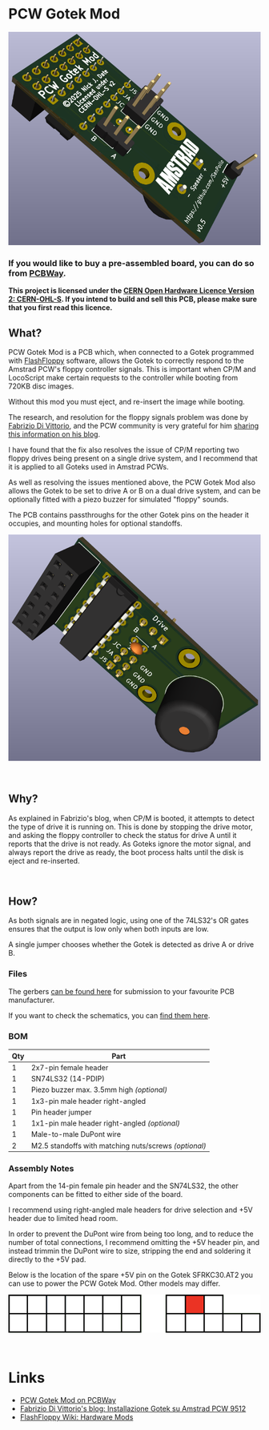 # PCW Gotek Mod

![image](images/render01.png)

### If you would like to buy a pre-assembled board, you can do so from [PCBWay](https://www.pcbway.com/project/shareproject/PCW_Gotek_Mod_c2c73485.html).

**This project is licensed under the [CERN Open Hardware Licence Version 2: CERN-OHL-S](https://opensource.org/license/cern-ohl-s). If you intend to build and sell this PCB, please make sure that you first read this licence.**

## What?

PCW Gotek Mod is a PCB which, when connected to a Gotek programmed with [FlashFloppy](https://github.com/keirf/FlashFloppy) software, allows the Gotek to correctly respond to the Amstrad PCW's floppy controller signals. This is important when CP/M and LocoScript make certain requests to the controller while booting from 720KB disc images.

Without this mod you must eject, and re-insert the image while booting.

The research, and resolution for the floppy signals problem was done by [Fabrizio Di Vittorio](https://github.com/fdivitto), and the PCW community is very grateful for him [sharing this information on his blog](https://fabriziodivittorio.blogspot.com/2018/05/installazione-gotek-su-amstrad-pcw-9512.html).

I have found that the fix also resolves the issue of CP/M reporting two floppy drives being present on a single drive system, and I recommend that it is applied to all Goteks used in Amstrad PCWs.

As well as resolving the issues mentioned above, the PCW Gotek Mod also allows the Gotek to be set to drive A or B on a dual drive system, and can be optionally fitted with a piezo buzzer for simulated "floppy" sounds.

The PCB contains passthroughs for the other Gotek pins on the header it occupies, and mounting holes for optional standoffs.

![image](images/render02.png)

<br>

## Why?

As explained in Fabrizio's blog, when CP/M is booted, it attempts to detect the type of drive it is running on. This is done by stopping the drive motor, and asking the floppy controller to check the status for drive A until it reports that the drive is not ready. As Goteks ignore the motor signal, and always report the drive as ready, the boot process halts until the disk is eject and re-inserted.

<br>

## How?

As both signals are in negated logic, using one of the 74LS32's OR gates ensures that the output is low only when both inputs are low.

A single jumper chooses whether the Gotek is detected as drive A or drive B.

### Files

The gerbers [can be found here](gerbers/PCWGotekMod0.6.zip) for submission to your favourite PCB manufacturer.

If you want to check the schematics, you can [find them here](schematics/PCWGotekMod0.6.kicad_sch).

### BOM

| Qty | Part                                                |
| --- | --------------------------------------------------- |
|  1  | 2x7-pin female header                               |
|  1  | SN74LS32 (14-PDIP)                                  |
|  1  | Piezo buzzer max. 3.5mm high *(optional)*             |
|  1  | 1x3-pin male header right-angled                    |
|  1  | Pin header jumper                                   |
|  1  | 1x1-pin male header right-angled *(optional)*         |
|  1  | Male-to-male DuPont wire                            |
|  2  | M2.5 standoffs with matching nuts/screws *(optional)* |

### Assembly Notes

Apart from the 14-pin female pin header and the SN74LS32, the other components can be fitted to either side of the board.

I recommend using right-angled male headers for drive selection and +5V header due to limited head room.

In order to prevent the DuPont wire from being too long, and to reduce the number of total connections, I recommend omitting the +5V header pin, and instead trimmin the DuPont wire to size, stripping the end and soldering it directly to the +5V pad.

Below is the location of the spare +5V pin on the Gotek SFRKC30.AT2 you can use to power the PCW Gotek Mod. Other models may differ.

![image](images/headers.png)

<br>

# Links

* [PCW Gotek Mod on PCBWay](https://www.pcbway.com/project/shareproject/PCW_Gotek_Mod_c2c73485.html)
* [Fabrizio Di Vittorio's blog: Installazione Gotek su Amstrad PCW 9512](https://fabriziodivittorio.blogspot.com/2018/05/installazione-gotek-su-amstrad-pcw-9512.html)
* [FlashFloppy Wiki: Hardware Mods](https://github.com/keirf/flashfloppy/wiki/Hardware-Mods)